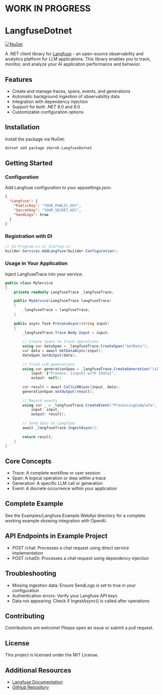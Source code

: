 # WORK IN PROGRESS
# LangfuseDotnet

<a href="https://www.nuget.org/packages/zborek.LangfuseDotnet/">
 <img src="https://img.shields.io/nuget/v/zborek.LangfuseDotnet" alt="NuGet">
</a>

A .NET client library for [Langfuse](https://langfuse.com) - an open-source observability and analytics platform for LLM applications. This library enables you to track, monitor, and analyze your AI application performance and behavior.

## Features

- Create and manage traces, spans, events, and generations
- Automatic background ingestion of observability data
- Integration with dependency injection
- Support for both .NET 8.0 and 9.0
- Customizable configuration options

## Installation

Install the package via NuGet:

```bash
dotnet add package zborek.LangfuseDotnet
```

## Getting Started
### Configuration
Add Langfuse configuration to your appsettings.json:

```json
{
  "Langfuse": {
    "PublicKey": "YOUR_PUBLIC_KEY",
    "SecretKey": "YOUR_SECRET_KEY",
    "SendLogs": true
  }
}
```

### Registration with DI
```csharp
// In Program.cs or Startup.cs
builder.Services.AddLangfuse(builder.Configuration);
```

### Usage in Your Application
Inject LangfuseTrace into your service:
```csharp
public class MyService
{
    private readonly LangfuseTrace _langfuseTrace;

    public MyService(LangfuseTrace langfuseTrace)
    {
        _langfuseTrace = langfuseTrace;
    }
    
    public async Task ProcessAsync(string input)
    {
        _langfuseTrace.Trace.Body.Input = input;
        
        // Create spans to track operations
        using var dataSpan = _langfuseTrace.CreateSpan("GetData");
        var data = await GetDataAsync(input);
        dataSpan.SetOutput(data);
        
        // Track LLM generations
        using var generationSpan = _langfuseTrace.CreateGeneration("LLMProcessing", 
            input: $"Process: {input} with {data}", 
            output: null);
        
        var result = await CallLLMAsync(input, data);
        generationSpan.SetOutput(result);
        
        // Record events
        using var _ = _langfuseTrace.CreateEvent("ProcessingComplete", 
            input: input, 
            output: result);
        
        // Send data to Langfuse
        await _langfuseTrace.IngestAsync();
        
        return result;
    }
}
```

## Core Concepts 
- Trace: A complete workflow or user session
- Span: A logical operation or step within a trace
- Generation: A specific LLM call or generation
- Event: A discrete occurrence within your application

## Complete Example
See the Examples/Langfuse.Example.WebApi directory for a complete working example showing integration with OpenAI.

## API Endpoints in Example Project
- POST /chat: Processes a chat request using direct service implementation
- POST /chatDi: Processes a chat request using dependency injection

## Troubleshooting
- Missing ingestion data: Ensure SendLogs is set to true in your configuration
- Authentication errors: Verify your Langfuse API keys
- Data not appearing: Check if IngestAsync() is called after operations

## Contributing
Contributions are welcome! Please open an issue or submit a pull request.


## License
This project is licensed under the MIT License.

## Additional Resources
- [Langfuse Documentation](https://langfuse.com/docs)
- [GitHub Repository](https://github.com/lukaszzborek/Langfuse-dotnet)